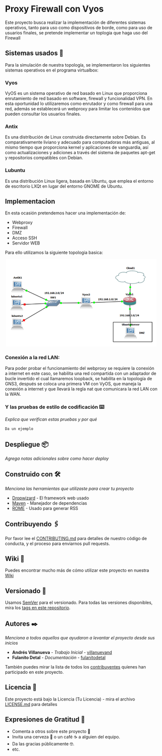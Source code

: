 # Proxy Firewall con Vyos

Este proyecto busca realizar la implementación de diferentes sistemas operativos, tanto para uso como dispositivos de borde, como para uso de usuarios finales, se pretende implementar un toplogia que haga uso del Firewall

## Sistemas usados 🚀
Para la simulación de nuestra topología, se implementaron los siguientes sistemas operativos en el programa virtualbox:

###  Vyos

VyOS es un sistema operativo de red basado en Linux que proporciona enrutamiento de red basado en software, firewall y funcionalidad VPN. En esta oportunidad lo utilizaremos como enrutador y como firewall para una red, además se establecerá un webproxy para limitar los contenidos que pueden consultar los usuarios finales.

### Antix

Es una distribución de Linux construida directamente sobre Debian. Es comparativamente liviano y adecuado para computadoras más antiguas, al mismo tiempo que proporciona kernel y aplicaciones de vanguardia, así como actualizaciones y adiciones a través del sistema de paquetes apt-get y repositorios compatibles con Debian.

### Lubuntu

Es una distribución Linux ligera, basada en Ubuntu, que emplea el entorno de escritorio LXQt en lugar del entorno GNOME de Ubuntu.

## Implementacion
En esta ocasión pretendemos hacer una implementación de:
* Webproxy
* Firewall
* DMZ
* Acceso SSH
* Servidor WEB

Para ello utilizamos la siguiente topologia basica:

<p align="center">
  <img src="Topologia.PNG" width="500" alt="accessibility text">
</p>

### Conexión a la red LAN:

Para poder probar el funcionamiento del webproxy se requiere la conexión a internet en este caso, se habilita una red compartida con un adaptador de bucle invertido el cual llamaremos  loopback,  se habilita en la topología de GNS3,  después se coloca una primera VM con VyOS, que maneja la conexión a internet y que llevará la regla nat  que comunicara la red LAN con la WAN.  


### Y las pruebas de estilo de codificación ⌨️

_Explica que verifican estas pruebas y por qué_

```
Da un ejemplo
```

## Despliegue 📦

_Agrega notas adicionales sobre como hacer deploy_

## Construido con 🛠️

_Menciona las herramientas que utilizaste para crear tu proyecto_

* [Dropwizard](http://www.dropwizard.io/1.0.2/docs/) - El framework web usado
* [Maven](https://maven.apache.org/) - Manejador de dependencias
* [ROME](https://rometools.github.io/rome/) - Usado para generar RSS

## Contribuyendo 🖇️

Por favor lee el [CONTRIBUTING.md](https://gist.github.com/villanuevand/xxxxxx) para detalles de nuestro código de conducta, y el proceso para enviarnos pull requests.

## Wiki 📖

Puedes encontrar mucho más de cómo utilizar este proyecto en nuestra [Wiki](https://github.com/tu/proyecto/wiki)

## Versionado 📌

Usamos [SemVer](http://semver.org/) para el versionado. Para todas las versiones disponibles, mira los [tags en este repositorio](https://github.com/tu/proyecto/tags).

## Autores ✒️

_Menciona a todos aquellos que ayudaron a levantar el proyecto desde sus inicios_

* **Andrés Villanueva** - *Trabajo Inicial* - [villanuevand](https://github.com/villanuevand)
* **Fulanito Detal** - *Documentación* - [fulanitodetal](#fulanito-de-tal)

También puedes mirar la lista de todos los [contribuyentes](https://github.com/your/project/contributors) quíenes han participado en este proyecto. 

## Licencia 📄

Este proyecto está bajo la Licencia (Tu Licencia) - mira el archivo [LICENSE.md](LICENSE.md) para detalles

## Expresiones de Gratitud 🎁

* Comenta a otros sobre este proyecto 📢
* Invita una cerveza 🍺 o un café ☕ a alguien del equipo. 
* Da las gracias públicamente 🤓.
* etc.

